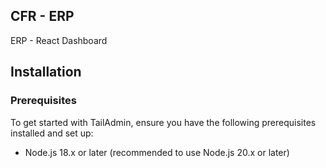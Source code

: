 ## CFR - ERP 

ERP - React Dashboard

## Installation

### Prerequisites

To get started with TailAdmin, ensure you have the following prerequisites installed and set up:

- Node.js 18.x or later (recommended to use Node.js 20.x or later)


